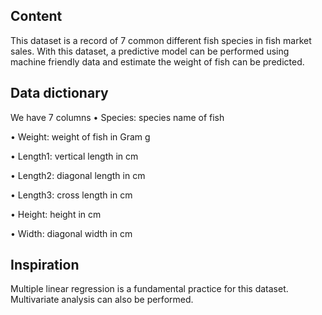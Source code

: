 ## Content
This dataset is a record of 7 common different fish species in fish market sales. With this dataset, a predictive model can be performed using machine friendly data and estimate the weight of fish can be predicted.

## Data dictionary
We have 7 columns
•	Species: species name of fish

•	Weight: weight of fish in Gram g

•	Length1: vertical length in cm

•	Length2: diagonal length in cm

•	Length3: cross length in cm

•	Height: height in cm

•	Width: diagonal width in cm
## Inspiration
Multiple linear regression is a fundamental practice for this dataset. Multivariate analysis can also be performed.
